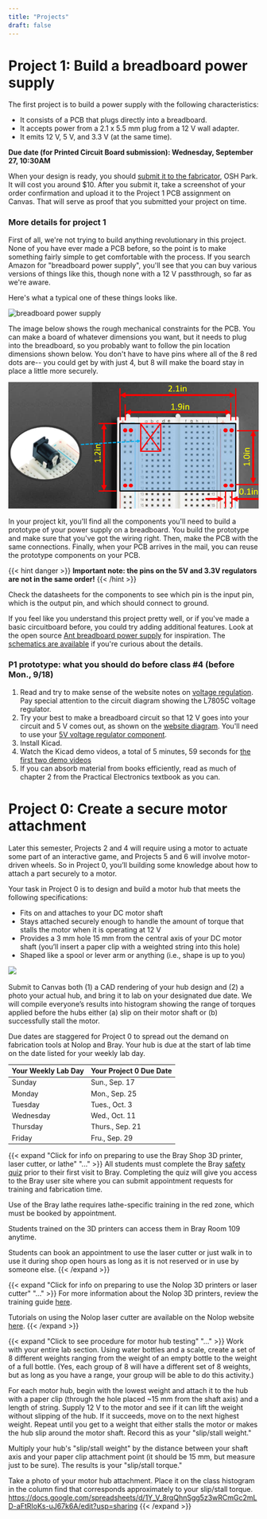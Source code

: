 ```yaml
---
title: "Projects"
draft: false
---
```


# Project 1: Build a breadboard power supply

The first project is to build a power supply with the following characteristics:

*   It consists of a PCB that plugs directly into a breadboard.
*   It accepts power from a 2.1 x 5.5 mm plug from a 12 V wall adapter.
*   It emits 12 V, 5 V, and 3.3 V (at the same time).

**Due date (for Printed Circuit Board submission): Wednesday, September 27, 10:30AM**

When your design is ready, you should [submit it to the fabricator](https://oshpark.com/), OSH Park. It will cost you around $10\. After you submit it, take a screenshot of your order confirmation and upload it to the Project 1 PCB assignment on Canvas. That will serve as proof that you submitted your project on time.

### More details for project 1

First of all, we're not trying to build anything revolutionary in this project. None of you have ever made a PCB before, so the point is to make something fairly simple to get comfortable with the process. If you search Amazon for "breadboard power supply", you'll see that you can buy various versions of things like this, though none with a 12 V passthrough, so far as we're aware.

Here's what a typical one of these things looks like.

![breadboard power supply](/img/breadboard-power-supply-from-amazon.jpg)

The image below shows the rough mechanical constraints for the PCB. You can make a board of whatever dimensions you want, but it needs to plug into the breadboard, so you probably want to follow the pin location dimensions shown below. You don't have to have pins where all of the 8 red dots are-- you could get by with just 4, but 8 will make the board stay in place a little more securely.

![](/img/breadboard-supply-mechanical-design.png)

In your project kit, you'll find all the components you'll need to build a prototype of your power supply on a breadboard. You build the prototype and make sure that you've got the wiring right. Then, make the PCB with the same connections. Finally, when your PCB arrives in the mail, you can reuse the prototype components on your PCB.

{{< hint danger >}}
**Important note: the pins on the 5V and 3.3V regulators are not in the same order!**
{{< /hint >}}

Check the datasheets for the components to see which pin is the input pin, which is the output pin, and which should connect to ground.

If you feel like you understand this project pretty well, or if you've made a basic circuitboard before, you could try adding additional features. Look at the open source [Ant breadboard power supply](https://www.crowdsupply.com/digital-cool/ant-bbps) for inspiration. The [schematics are available](https://gitlab.com/DigitalUncool/ant/-/blob/main/Hardware) if you're curious about the details.

### P1 prototype: what you should do before class #4 (before Mon., 9/18)

1. Read and try to make sense of the website notes on [voltage regulation](http://andnowforelectronics.com/notes/voltage-regulation/). Pay special attention to the circuit diagram showing the L7805C voltage regulator.
2. Try your best to make a breadboard circuit so that 12 V goes into your circuit and 5 V comes out, as shown on the [website diagram](http://andnowforelectronics.com/notes/voltage-regulation/). You'll need to use your [5V voltage regulator component](http://andnowforelectronics.com/notes/datasheets/#voltage-regulators).
3. Install Kicad.
4. Watch the Kicad demo videos, a total of 5 minutes, 59 seconds for [the first two demo videos](http://andnowforelectronics.com/notes/demo-videos/)
5. If you can absorb material from books efficiently, read as much of chapter 2 from the Practical Electronics textbook as you can.


# Project 0: Create a secure motor attachment

Later this semester, Projects 2 and 4 will require using a motor to actuate some part of an interactive game, and Projects 5 and 6 will involve motor-driven wheels. So in Project 0, you’ll building some knowledge about how to attach a part securely to a motor.

Your task in Project 0 is to design and build a motor hub that meets the following specifications:

-	Fits on and attaches to your DC motor shaft
-	Stays attached securely enough to handle the amount of torque that stalls the motor when it is operating at 12 V
-	Provides a 3 mm hole 15 mm from the central axis of your DC motor shaft (you’ll insert a paper clip with a weighted string into this hole) 
-	Shaped like a spool or lever arm or anything (i.e., shape is up to you)

![](/img/motor-hub-diagram.jpg)

Submit to Canvas both (1) a CAD rendering of your hub design and (2) a photo your actual hub, and bring it to lab on your designated due date. We will compile everyone’s results into histogram showing the range of torques applied before the hubs either (a) slip on their motor shaft or (b) successfully stall the motor.

Due dates are staggered for Project 0 to spread out the demand on fabrication tools at Nolop and Bray. Your hub is due at the start of lab time on the date listed for your weekly lab day.

| Your Weekly Lab Day |  Your Project 0 Due Date | 
|---------------------|-------------------------|
| Sunday         |  Sun., Sep. 17      | 
| Monday         |  Mon., Sep. 25      | 
| Tuesday        |  Tues., Oct. 3      | 
| Wednesday      |  Wed., Oct. 11      | 
| Thursday       |  Thurs., Sep. 21    | 
| Friday         |  Fru., Sep. 29      | 


{{< expand "Click for info on preparing to use the Bray Shop 3D printer, laser cutter, or lathe" "..." >}}
All students must complete the Bray [safety quiz](https://sites.tufts.edu/brayprivate/safety-quiz-complete-to-access-shop-spaces/) prior to their first visit to Bray. Completing the quiz will give you access to the Bray user site where you can submit appointment requests for training and fabrication time. 

Use of the Bray lathe requires lathe-specific training in the red zone, which must be booked by appointment.

Students trained on the 3D printers can access them in Bray Room 109 anytime. 

Students can book an appointment to use the laser cutter or just walk in to use it during shop open hours as long as it is not reserved or in use by someone else.
{{< /expand >}}


{{< expand "Click for info on preparing to use the Nolop 3D printers or laser cutter" "..." >}}
For more information about the Nolop 3D printers, review the training guide [here](https://nolop.org/3dprint/).

Tutorials on using the Nolop laser cutter are available on the Nolop website [here](https://nolop.org/laser/).
{{< /expand >}}

{{< expand "Click to see procedure for motor hub testing" "..." >}}
Work with your entire lab section. Using water bottles and a scale, create a set of 8 different weights ranging from the weight of an empty bottle to the weight of a full bottle. (Yes, each group of 8 will have a different set of 8 weights, but as long as you have a range, your group will be able to do this activity.)

For each motor hub, begin with the lowest weight and attach it to the hub with a paper clip (through the hole placed ~15 mm from the shaft axis) and a length of string. Supply 12 V to the motor and see if it can lift the weight without slipping of the hub. If it succeeds, move on to the next highest weight. Repeat until you get to a weight that either stalls the motor or makes the hub slip around the motor shaft.  Record this as your "slip/stall weight." 

Multiply your hub's "slip/stall weight" by the distance between your shaft axis and your paper clip attachment point (it should be 15 mm, but measure just to be sure).  The results is your "slip/stall torque."

Take a photo of your motor hub attachment. Place it on the class histogram in the column find that corresponds approximately to your slip/stall torque.
https://docs.google.com/spreadsheets/d/1Y_V_8rgQhnSgg5z3wRCmGc2mLD-aFtRIoKs-uJ67k6A/edit?usp=sharing
{{< /expand >}}

